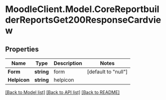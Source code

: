# MoodleClient.Model.CoreReportbuilderReportsGet200ResponseCardview

## Properties

Name | Type | Description | Notes
------------ | ------------- | ------------- | -------------
**Form** | **string** | form | [default to "null"]
**Helpicon** | **string** | helpicon | 

[[Back to Model list]](../README.md#documentation-for-models) [[Back to API list]](../README.md#documentation-for-api-endpoints) [[Back to README]](../README.md)

